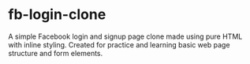 # fb-login-clone
A simple Facebook login and signup page clone made using pure HTML with inline styling. Created for practice and learning basic web page structure and form elements.
